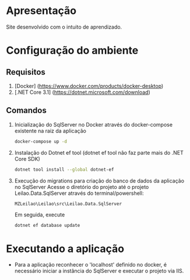 # Apresentação 
Site desenvolvido com o intuito de aprendizado.

# Configuração do ambiente

## Requisitos
1.  [Docker] (https://www.docker.com/products/docker-desktop)
2.  [.NET Core 3.1] (https://dotnet.microsoft.com/download)

## Comandos
1.  Inicialização do SqlServer no Docker através do docker-compose existente na raiz da aplicação
    ``` bash
    docker-compose up -d
    ```
2.  Instalação do Dotnet ef tool (dotnet ef tool não faz parte mais do .NET Core SDK)
    ``` bash
    dotnet tool install --global dotnet-ef
    ```
3.  Execução do migrations para criação do banco de dados da aplicação no SqlServer
    Acesse o diretório do projeto até o projeto Leilao.Data.SqlServer através do terminal/powershell:
    ```
    MZLeilao\Leilao\src\Leilao.Data.SqlServer
    ```
    Em seguida, execute
    ``` bash
    dotnet ef database update
    ```

# Executando a aplicação
-   Para a aplicação reconhecer o 'localhost' definido no docker, é necessário iniciar a instância do SqlServer e executar o projeto via IIS.
